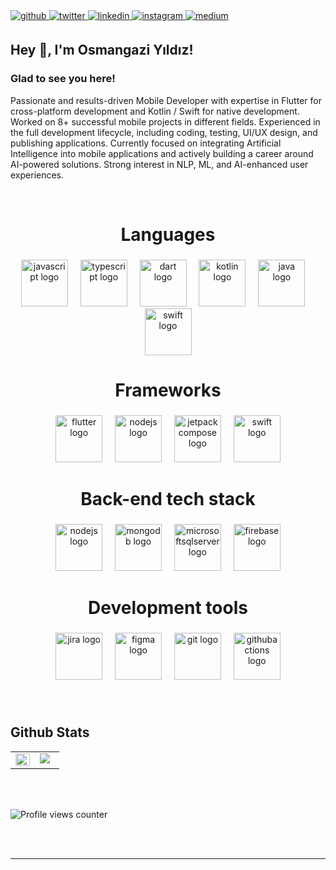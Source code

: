 <a href="https://github.com/osmangaziyildiz" target="_blank">
<img src=https://img.shields.io/badge/github-%2324292e.svg?&style=for-the-badge&logo=github&logoColor=white alt=github style="margin-bottom: 5px;" />
</a>
<a href="https://twitter.com/osmangyildiz" target="_blank">
<img src=https://img.shields.io/badge/twitter-%2300acee.svg?&style=for-the-badge&logo=twitter&logoColor=white alt=twitter style="margin-bottom: 5px;" />
</a>
<a href="https://linkedin.com/in/osmangaziyildiz" target="_blank">
<img src=https://img.shields.io/badge/linkedin-%231E77B5.svg?&style=for-the-badge&logo=linkedin&logoColor=white alt=linkedin style="margin-bottom: 5px;" />
</a>
<a href="https://instagram.com/osmangyildiz" target="_blank">
<img src=https://img.shields.io/badge/instagram-%23000000.svg?&style=for-the-badge&logo=instagram&logoColor=white alt=instagram style="margin-bottom: 5px;" />
</a>
<a href="https://medium.com/@osmangaziyildiz" target="_blank">
<img src=https://img.shields.io/badge/medium-%23292929.svg?&style=for-the-badge&logo=medium&logoColor=white alt=medium style="margin-bottom: 5px;" />
</a>  
  

## Hey 👋, I'm Osmangazi Yıldız!  
  



### Glad to see you here!  
Passionate and results-driven Mobile Developer with expertise in Flutter for cross-platform development and Kotlin / Swift for native development. Worked on 8+ successful mobile projects in different fields. Experienced in the full development lifecycle, including coding, testing, UI/UX design, and publishing applications.
Currently focused on integrating Artificial Intelligence into mobile applications and actively building a career around AI-powered solutions. Strong interest in NLP, ML, and AI-enhanced user experiences. 

<br/>  


<h1 align="center">Languages</h1>

###

<div align="center">
  <img src="https://cdn.jsdelivr.net/gh/devicons/devicon/icons/javascript/javascript-original.svg" height="75" alt="javascript logo"  />
  <img width="12" />
  <img src="https://cdn.jsdelivr.net/gh/devicons/devicon/icons/typescript/typescript-original.svg" height="75" alt="typescript logo"  />
  <img width="12" />
  <img src="https://cdn.jsdelivr.net/gh/devicons/devicon/icons/dart/dart-original.svg" height="75" alt="dart logo"  />
  <img width="12" />
  <img src="https://cdn.jsdelivr.net/gh/devicons/devicon/icons/kotlin/kotlin-original.svg" height="75" alt="kotlin logo"  />
  <img width="12" />
  <img src="https://cdn.jsdelivr.net/gh/devicons/devicon/icons/java/java-original.svg" height="75" alt="java logo"  />
  <img width="12" />
  <img src="https://skillicons.dev/icons?i=swift" height="75" alt="swift logo"  />
</div>

###

<h1 align="center">Frameworks</h1>

###

<div align="center">
  <img src="https://cdn.jsdelivr.net/gh/devicons/devicon/icons/flutter/flutter-original.svg" height="75" alt="flutter logo"  />
  <img width="12" />
  <img src="https://cdn.jsdelivr.net/gh/devicons/devicon/icons/nodejs/nodejs-original.svg" height="75" alt="nodejs logo"  />
  <img width="12" />
  <img src="https://cdn.jsdelivr.net/gh/devicons/devicon/icons/jetpackcompose/jetpackcompose-original.svg" height="75" alt="jetpackcompose logo"  />
  <img width="12" />
  <img src="https://skillicons.dev/icons?i=swift" height="75" alt="swift logo"  />
</div>

###

<h1 align="center">Back-end tech stack</h1>

###

<div align="center">
  <img src="https://cdn.jsdelivr.net/gh/devicons/devicon/icons/nodejs/nodejs-original.svg" height="75" alt="nodejs logo"  />
  <img width="12" />
  <img src="https://cdn.jsdelivr.net/gh/devicons/devicon/icons/mongodb/mongodb-original.svg" height="75" alt="mongodb logo"  />
  <img width="12" />
  <img src="https://cdn.jsdelivr.net/gh/devicons/devicon/icons/microsoftsqlserver/microsoftsqlserver-plain.svg" height="75" alt="microsoftsqlserver logo"  />
  <img width="12" />
  <img src="https://cdn.jsdelivr.net/gh/devicons/devicon/icons/firebase/firebase-plain.svg" height="75" alt="firebase logo"  />
</div>

###

<h1 align="center">Development tools</h1>

###

<div align="center">
  <img src="https://cdn.jsdelivr.net/gh/devicons/devicon/icons/jira/jira-original.svg" height="75" alt="jira logo"  />
  <img width="12" />
  <img src="https://skillicons.dev/icons?i=figma" height="75" alt="figma logo"  />
  <img width="12" />
  <img src="https://cdn.simpleicons.org/git/F05032" height="75" alt="git logo"  />
  <img width="12" />
  <img src="https://cdn.simpleicons.org/githubactions/2088FF" height="75" alt="githubactions logo"  />
</div>

###

<br/>  


## Github Stats  
<table><tr><td valign="top" width="50%">

<div align="right"><img src="https://github-readme-stats.vercel.app/api?username=osmangaziyildiz&show_icons=true&count_private=true&hide_border=true" align="right" style="width: 100%" /></div>

</td><td valign="top" width="50%">

<img src="https://github-readme-stats.vercel.app/api/top-langs/?username=osmangaziyildiz&hide_border=true&layout=compact" align="left" />

</td></tr></table>  

<br/>  

  

<br/>  

![Profile views counter](https://komarev.com/ghpvc/?username=osmangaziyildiz&&style=flat-square)  
  

<br/>  


<br />

----

<!--
**osmangaziyildiz/OsmangaziYildiz** is a ✨ _special_ ✨ repository because its `README.md` (this file) appears on your GitHub profile.
